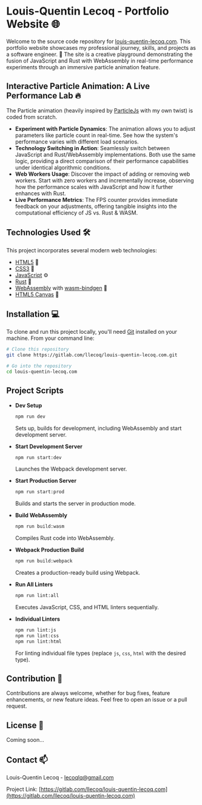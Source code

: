 # Louis-Quentin Lecoq - Portfolio Website 🌐

Welcome to the source code repository for [louis-quentin-lecoq.com](https://louis-quentin-lecoq.com). This portfolio website showcases my professional journey, skills, and projects as a software engineer. 🚀 The site is a creative playground demonstrating the fusion of JavaScript and Rust with WebAssembly in real-time performance experiments through an immersive particle animation feature.

## Interactive Particle Animation: A Live Performance Lab 🔥

The Particle animation (heavily inspired by [ParticleJs](https://vincentgarreau.com/particles.js/) with my own twist) is coded from scratch.

- **Experiment with Particle Dynamics**: The animation allows you to adjust parameters like particle count in real-time. See how the system's performance varies with different load scenarios.
- **Technology Switching in Action**: Seamlessly switch between JavaScript and Rust/WebAssembly implementations. Both use the same logic, providing a direct comparison of their performance capabilities under identical algorithmic conditions.
- **Web Workers Usage**: Discover the impact of adding or removing web workers. Start with zero workers and incrementally increase, observing how the performance scales with JavaScript and how it further enhances with Rust.
- **Live Performance Metrics**: The FPS counter provides immediate feedback on your adjustments, offering tangible insights into the computational efficiency of JS vs. Rust & WASM.

## Technologies Used 🛠️

This project incorporates several modern web technologies:

- [HTML5](https://developer.mozilla.org/en-US/docs/Web/Guide/HTML/HTML5) 📄
- [CSS3](https://developer.mozilla.org/en-US/docs/Web/CSS) 🎨
- [JavaScript](https://developer.mozilla.org/en-US/docs/Web/JavaScript) ⚙️
- [Rust](https://www.rust-lang.org/) 🦀
- [WebAssembly](https://webassembly.org/) with [wasm-bindgen](https://rustwasm.github.io/wasm-bindgen/) 🔩
- [HTML5 Canvas](https://developer.mozilla.org/en-US/docs/Web/API/Canvas_API) 🎨

## Installation 💻

To clone and run this project locally, you'll need [Git](https://git-scm.com) installed on your machine. From your command line:

```bash
# Clone this repository
git clone https://gitlab.com/llecoq/louis-quentin-lecoq.com.git

# Go into the repository
cd louis-quentin-lecoq.com
```

## Project Scripts

- **Dev Setup**
  ```bash
  npm run dev
  ```
  Sets up, builds for development, including WebAssembly and start development server.

- **Start Development Server**
  ```bash
  npm run start:dev
  ```
  Launches the Webpack development server.

- **Start Production Server**
  ```bash
  npm run start:prod
  ```
  Builds and starts the server in production mode.

- **Build WebAssembly**
  ```bash
  npm run build:wasm
  ```
  Compiles Rust code into WebAssembly.

- **Webpack Production Build**
  ```bash
  npm run build:webpack
  ```
  Creates a production-ready build using Webpack.

- **Run All Linters**
  ```bash
  npm run lint:all
  ```
  Executes JavaScript, CSS, and HTML linters sequentially.

- **Individual Linters**
  ```bash
  npm run lint:js
  npm run lint:css
  npm run lint:html
  ```
  For linting individual file types (replace `js`, `css`, `html` with the desired type).

## Contribution 🤝

Contributions are always welcome, whether for bug fixes, feature enhancements, or new feature ideas. Feel free to open an issue or a pull request.

## License 📝

Coming soon...

## Contact 📫

Louis-Quentin Lecoq - lecoqlq@gmail.com

Project Link: [https://gitlab.com/llecoq/louis-quentin-lecoq.com](https://gitlab.com/llecoq/louis-quentin-lecoq.com)
